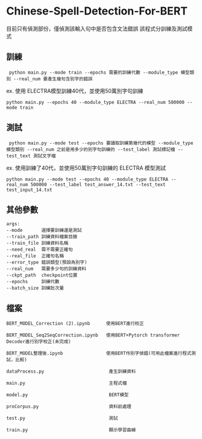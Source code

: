 # Chinese-Spell-Detection-For-BERT
目前只有偵測部份，僅偵測該輸入句中是否包含文法錯誤
該程式分訓練及測試模式

## 訓練
` python main.py --mode train --epochs 需要的訓練代數 --module_type 模型類別 --real_num 要產生幾句含別字的錯誤`

ex. 使用 ELECTRA模型訓練40代，並使用50萬別字句訓練

`python main.py --epochs 40 --module_type ELECTRA --real_num 500000 --mode train`


## 測試
` python main.py --mode test --epochs 要讀取訓練第幾代的模型 --module_type 模型類別 --real_num 之前是用多少的別字句訓練的 --test_label 測試標記檔 --test_text 測試文字檔`

ex. 使用訓練了40代，並使用50萬別字句訓練的 ELECTRA 模型測試

`python main.py --mode test --epochs 40 --module_type ELECTRA --real_num 500000 --test_label test_answer_14.txt --test_text test_input_14.txt`

## 其他參數
```
args:
--mode       選擇要訓練還是測試
--train_path 訓練資料檔案目錄
--train_file 訓練資料名稱
--need_real  需不需要正確句
--real_file  正確句名稱
--error_type 錯誤類型(預設為別字)
--real_num   需要多少句的訓練資料
--ckpt_path  checkpoint位置
--epochs     訓練代數
--batch_size 訓練批次量
```

## 檔案
```
BERT_MODEL_Correction (2).ipynb      使用BERT進行校正

BERT_MODEL_Seq2SeqCorrection.ipynb   使用BERT+Pytorch transformer Decoder進行別字校正(未完成)

BERT_MODEL整理後.ipynb                使用BERT作別字偵錯(可用此檔案進行程式測試，比較)
 
dataProcess.py                        產生訓練資料

main.py                               主程式檔

model.py                              BERT模型

proCorpus.py                          資料前處理

test.py                               測試

train.py                              顯示學習曲線
```
